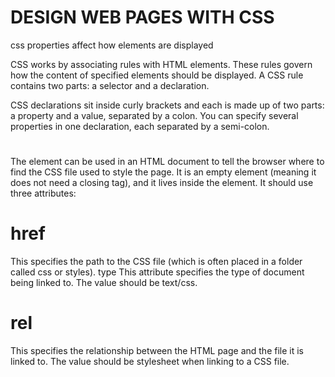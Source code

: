  


 # DESIGN WEB PAGES WITH CSS

css properties affect how elements are displayed

CSS works by associating rules with HTML elements. These rules govern how the content of specified elements should be displayed. A CSS rule contains two parts: a selector and a declaration.


CSS declarations sit inside curly brackets and each is made up of two parts: a property and a value, separated by a colon. You can specify several properties in one declaration, each separated by a semi-colon.

# <link>

The <link> element can be used in an HTML document to tell the browser where to find the CSS file used to style the page. It is an empty element (meaning it does not need a closing tag), and it lives inside the <head> element. It should use three attributes:

# href 

This specifies the path to the CSS file (which is often placed in a folder called css or styles).
type This attribute specifies the type of document being linked to. The value should be text/css.

# rel 

This specifies the relationship between the HTML page and the file it is linked to. The value should be stylesheet when linking to a CSS file.
